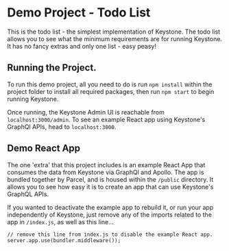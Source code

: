 # Demo Project - Todo List

This is the todo list - the simplest implementation of Keystone. The todo list allows you to see what the minimum requirements are for running Keystone. It has no fancy extras and only one list - easy peasy!

## Running the Project.

To run this demo project, all you need to do is run `npm install` within the project folder to install all required packages, then run `npm start` to begin running Keystone.

Once running, the Keystone Admin UI is reachable from `localhost:3000/admin`. To see an example React app using Keystone's GraphQl APIs, head to `localhost:3000`.

## Demo React App

The one 'extra' that this project includes is an example React App that consumes the data from Keystone via GraphQl and Apollo. The app is bundled together by Parcel, and is housed within the `/public` directory. It allows you to see how easy it is to create an app that can use Keystone's GraphQL APIs.

If you wanted to deactivate the example app to rebuild it, or run your app independently of Keystone, just remove any of the imports related to the app in `/index.js`, as well as this line...

```
// remove this line from index.js to disable the example React app.
server.app.use(bundler.middleware());
```
